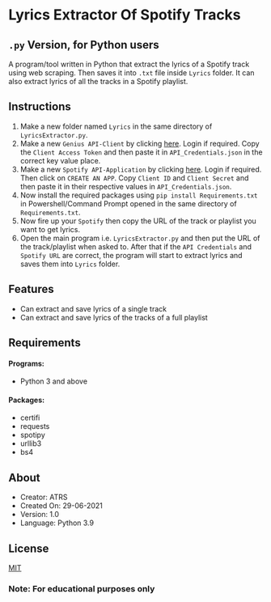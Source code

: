 
# Lyrics Extractor Of Spotify Tracks
## `.py` Version, for Python users

A program/tool written in Python that extract the lyrics of a Spotify track using web scraping. Then saves it into `.txt` file inside `Lyrics` folder. It can also extract lyrics of all the tracks in a Spotify playlist.






## Instructions

1. Make a new folder named `Lyrics` in the same directory of `LyricsExtractor.py`.
2. Make a new `Genius API-Client` by clicking [here](https://genius.com/api-clients/new). Login if required. Copy the `Client Access Token` and then paste it in `API_Credentials.json` in the correct key value place.
3. Make a new `Spotify API-Application` by clicking [here](https://developer.spotify.com/dashboard/applications). Login if required. Then click on `CREATE AN APP`. Copy `Client ID` and `Client Secret` and then paste it in their respective values in `API_Credentials.json`.
4. Now install the required packages using `pip install Requirements.txt` in Powershell/Command Prompt opened in the same directory of `Requirements.txt`.
5. Now fire up your `Spotify` then copy the URL of the track or playlist you want to get lyrics.
6. Open the main program i.e. `LyricsExtractor.py` and then put the URL of the track/playlist when asked to. After that if the `API Credentials` and `Spotify URL` are correct, the program will start to extract lyrics and saves them into `Lyrics` folder.
    
## Features

- Can extract and save lyrics of a single track
- Can extract and save lyrics of the tracks of a full playlist

  
## Requirements

#### Programs:
- Python 3 and above
#### Packages:
- certifi
- requests
- spotipy
- urllib3
- bs4

  
## About

- Creator: ATRS
- Created On: 29-06-2021
- Version: 1.0
- Language: Python 3.9
  
## License

[MIT](https://github.com/ATRS7391/Lyrics_Extractor_Of_Spotify_Tracks_Python_Version/blob/main/LICENSE)

  
### Note: For educational purposes only

  
